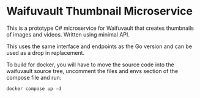 # Waifuvault Thumbnail Microservice
This is a prototype C# microservice for Waifuvault that creates thumbnails of 
images and videos.  Written using minimal API.

This uses the same interface and endpoints as the Go version and can be used as a drop in replacement.

To build for docker, you will have to move the source code into the waifuvault source tree,
uncomment the files and envs section of the compose file and run:

```shell
docker compose up -d
```

